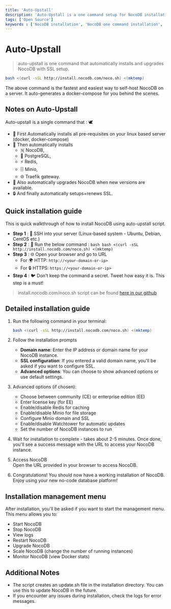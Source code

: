 ```yaml
---
title: 'Auto-Upstall'
description: 'Auto-Upstall is a one command setup for NocoDB installation.'
tags: ['Open Source']
keywords : ['NocoDB installation', 'NocoDB one command installation', 'NocoDB prerequisites']
---
```


# Auto-Upstall

> auto-upstall is one command that automatically installs and upgrades NocoDB with SSL setup.


```bash
bash <(curl -sSL http://install.nocodb.com/noco.sh) <(mktemp)
```

The above command is the fastest and easiest way to self-host NocoDB on a server. It auto-generates a docker-compose for you behind the scenes.

## Notes on Auto-Upstall
Auto-upstall is a single command that : 🕊
- 🐳 First Automatically installs all pre-requisites on your linux based server (docker, docker-compose)
- 🚀 Then automatically installs 
  - 🇳 NocoDB,
  - 🐘 PostgreSQL,
  - ⚡ Redis, 
  - 🗄 Minio, 
  - 🌐 Traefik gateway.
- 🔄 Also automatically upgrades NocoDB when new versions are available.
- 🔒 And finally automatically setups+renews SSL. 


## Quick installation guide

This is quick walkthrough of how to install NocoDB using auto-upstall script.

- **Step 1** :  🔐 SSH into your server (Linux-based system - Ubuntu, Debian, CentOS etc.)
- **Step 2** :  🚀 Run the below command  :
       ```bash
       bash <(curl -sSL http://install.nocodb.com/noco.sh) <(mktemp)
       ```
- **Step 3** :  🌐 Open your browser and go to URL
   - For 🌍 HTTP: `http://<your-domain-or-ip>`
   - For 🔒 HTTPS: `https://<your-domain-or-ip>`
- **Step 4** :  🐦 Don't keep the command a secret. Tweet how easy it is. This step is a must!


> install.nocodb.com/noco.sh script can be found [here in our github](https://raw.githubusercontent.com/nocodb/nocodb/develop/docker-compose/setup-script/noco.sh)


## Detailed installation guide

1. Run the following command in your terminal:

    ```bash
    bash <(curl -sSL http://install.nocodb.com/noco.sh) <(mktemp)
    ```

3. Follow the installation prompts
    - **Domain name**: Enter the IP address or domain name for your NocoDB instance.
    - **SSL configuration**: If you entered a valid domain name, you'll be asked if you want to configure SSL.
    - **Advanced options**: You can choose to show advanced options or use default settings.

4. Advanced options (if chosen):
    - Choose between community (CE) or enterprise edition (EE)
    - Enter license key (for EE)
    - Enable/disable Redis for caching
    - Enable/disable Minio for file storage
    - Configure Minio domain and SSL
    - Enable/disable Watchtower for automatic updates
    - Set the number of NocoDB instances to run

5. Wait for installation to complete  - takes about 2-5 minutes.
   Once done, you'll see a success message with the URL to access your NocoDB instance.

6. Access NocoDB  
   Open the URL provided in your browser to access NocoDB.

7. Congratulations! You should now have a working installation of NocoDB. Enjoy using your new no-code database platform!


## Installation management menu

After installation, you'll be asked if you want to start the management menu. This menu allows you to:

- Start NocoDB
- Stop NocoDB
- View logs
- Restart NocoDB
- Upgrade NocoDB
- Scale NocoDB (change the number of running instances)
- Monitor NocoDB (view Docker stats)

## Additional Notes

- The script creates an update.sh file in the installation directory. You can use this to update NocoDB in the future.
- If you encounter any issues during installation, check the logs for error messages.